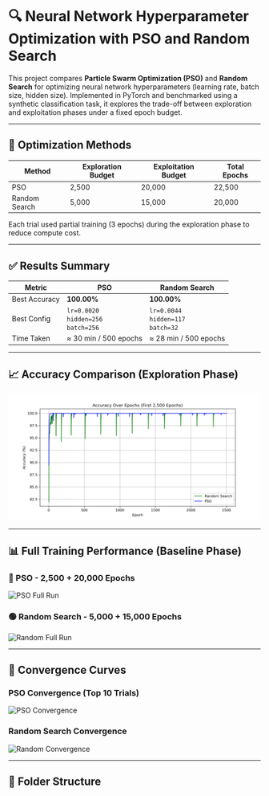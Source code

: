 # 🔍 Neural Network Hyperparameter Optimization with PSO and Random Search

This project compares **Particle Swarm Optimization (PSO)** and **Random Search** for optimizing neural network hyperparameters (learning rate, batch size, hidden size). Implemented in PyTorch and benchmarked using a synthetic classification task, it explores the trade-off between exploration and exploitation phases under a fixed epoch budget.

---

## 🚀 Optimization Methods

| Method        | Exploration Budget | Exploitation Budget | Total Epochs |
|---------------|--------------------|----------------------|--------------|
| PSO           | 2,500              | 20,000               | 22,500       |
| Random Search | 5,000              | 15,000               | 20,000       |

Each trial used partial training (3 epochs) during the exploration phase to reduce compute cost.

---

## ✅ Results Summary

| Metric        | PSO               | Random Search        |
|---------------|------------------|----------------------|
| Best Accuracy | **100.00%**      | **100.00%**          |
| Best Config   | `lr=0.0020`<br>`hidden=256`<br>`batch=256` | `lr=0.0044`<br>`hidden=117`<br>`batch=32` |
| Time Taken    | ≈ 30 min / 500 epochs | ≈ 28 min / 500 epochs |

---

## 📈 Accuracy Comparison (Exploration Phase)

![Accuracy Comparison](accuracy_comparison_2500.png)

---

## 📊 Full Training Performance (Baseline Phase)

### 🔵 PSO - 2,500 + 20,000 Epochs

![PSO Full Run](data/pso_2500_full.png)

### 🟢 Random Search - 5,000 + 15,000 Epochs

![Random Full Run](data/random_search_15000_full.png)

---

## 🔁 Convergence Curves

### PSO Convergence (Top 10 Trials)

![PSO Convergence](data/pso_baseline_summary.png)

### Random Search Convergence

![Random Convergence](data/random_baseline_convergence.png)

---

## 📁 Folder Structure

